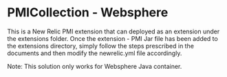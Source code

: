 # PMICollection - Websphere
This is a New Relic PMI extension that can deployed as an extension under the extensions folder.
Once the extension - PMI Jar file has been added to the extensions directory, simply follow the
steps prescribed in the documents and then modify the newrelic.yml file accordingly.

Note: This solution only works for Websphere Java container.
